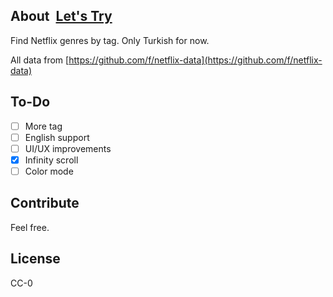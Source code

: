 ## About  [Let's Try](https://netflix-genres.vercel.app/)

Find Netflix genres by tag. Only Turkish for now.

All data from [https://github.com/f/netflix-data](https://github.com/f/netflix-data)

## To-Do

- [ ] More tag
- [ ] English support
- [ ] UI/UX improvements
- [x] Infinity scroll
- [ ] Color mode

## Contribute

Feel free.

## License

CC-0
